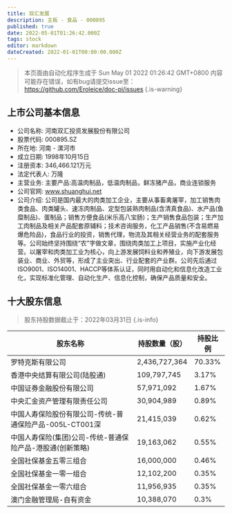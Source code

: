 ```yaml
---
title: 双汇发展
description: 主板 - 食品 - 000895
published: true
date: 2022-05-01T01:26:42.000Z
tags: stock
editor: markdown
dateCreated: 2022-01-01T00:00:00.000Z
---
```


> 本页面由自动化程序生成于 Sun May 01 2022 01:26:42 GMT+0800
> 内容可能存在错误，如有bug请提交issue至：https://github.com/Eroleice/doc-pi/issues
{.is-warning}

## 上市公司基本信息
- 公司名称: 河南双汇投资发展股份有限公司
- 股票代码: 000895.SZ
- 所在地: 河南 - 漯河市
- 成立日期: 1998年10月15日
- 注册资本: 346,466.121万元
- 法定代表人: 万隆
- 主营业务: 主要产品:高温肉制品，低温肉制品，鲜冻猪产品，商业连锁服务
- 公司官网: www.shuanghui.net
- 公司介绍: 公司是国内最大的肉类加工企业，主要从事畜禽屠宰，加工销售肉类食品、肉类罐头、速冻肉制品、定型包装熟肉制品(含清真食品)、水产品(鱼糜制品)、蛋制品；销售方便食品(米乐高八宝肠)；生产销售食品包装；生产加工肉制品及相关产品配套原辅料；技术咨询服务，化工产品销售(不含易燃易爆危险品)，食品行业的投资，销售代理，物流及其相关经营业务的配套服务等。公司始终坚持围绕“农”字做文章，围绕肉类加工上项目，实施产业化经营。以屠宰和肉类加工业为核心，向上游发展饲料业和养殖业，向下游发展包装业、商业、外贸等，形成了主业突出、行业配套的产业群。公司先后通过ISO9001、ISO14001、HACCP等体系认证，同时用自动化和信息化改造工业化，实现标准化管理、自动化生产、信息化控制，确保产品质量和安全。


## 十大股东信息
> 股东持股数据截止于：2022年03月31日
{.is-info}

| 股东名称 | 持股数量（股） | 持股比例 |
| --- | --- | --- |
| 罗特克斯有限公司 | 2,436,727,364 | 70.33% |
| 香港中央结算有限公司(陆股通) | 109,797,745 | 3.17% |
| 中国证券金融股份有限公司 | 57,971,092 | 1.67% |
| 中央汇金资产管理有限责任公司 | 30,904,989 | 0.89% |
| 中国人寿保险股份有限公司-传统-普通保险产品-005L-CT001深 | 21,415,039 | 0.62% |
| 中国人寿保险(集团)公司-传统-普通保险产品-港股通(创新策略) | 19,163,062 | 0.55% |
| 全国社保基金五零三组合 | 16,000,000 | 0.46% |
| 全国社保基金一零一组合 | 12,102,200 | 0.35% |
| 全国社保基金一零六组合 | 11,956,935 | 0.35% |
| 澳门金融管理局-自有资金 | 10,388,070 | 0.3% |




